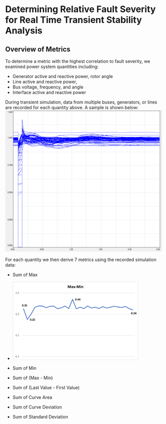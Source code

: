 # Determining Relative Fault Severity for Real Time Transient Stability Analysis
## Overview of Metrics

To determine a metric with the highest correlation to fault severity, we examined power system quantities including:
*	Generator active and reactive power, rotor angle
*	Line active and reactive power,
*	Bus voltage, frequency, and angle
*	Interface active and reactive power

During transient simulation, data from multiple buses, generators, or lines are recorded for each quantity above. A sample is shown below:
<img src="https://github.com/VictorAderinto/IEEE_Paper/blob/main/Quantity%20Measurement.png" alt="Bus Voltage Simulation Data" width="500"/>

For each quantity we then derive 7 metrics using the recorded simulation data:
* Sum of Max
* 
  <img src="https://github.com/VictorAderinto/IEEE_Paper/blob/main/Sample%20Graph.png" width="400"/>
  
* Sum of Min
* Sum of (Max - Min)
* Sum of (Last Value - First Value)
* Sum of Curve Area
* Sum of Curve Deviation
* Sum of Standard Deviation
